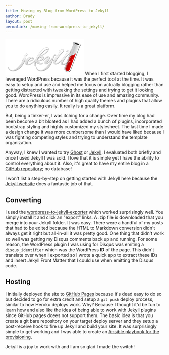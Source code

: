 ```yaml
---
title: Moving my Blog from WordPress to Jekyll
author: Brady
layout: post
permalink: /moving-from-wordpress-to-jekyll/
---
```

![Jekyll](/media/jekyll-logo.png#pull-right)
When I first started blogging, I leveraged WordPress because it was the perfect tool at the time.  It was easy to setup and use and helped me focus on actually blogging rather than getting distracted with tweaking the settings and trying to get it looking good.  WordPress is impressive in its ease of use and amazing community.  There are a ridiculous number of high quality themes and plugins that allow you to do anything easily.  It really is a great platform.

But, being a tinker-er, I was itching for a change.  Over time my blog had been become a bit bloated as I had added a bunch of plugins, incorporated bootstrap styling and highly customized my stylesheet.  The last time I made a design change it was more cumbersome than I would have liked because I was fighting competing styles and trying to understand the template organization.

Anyway, I knew I wanted to try [Ghost](https://ghost.org/) or [Jekyll](http://jekyllrb.com/).  I evaluated both briefly and once I used Jekyll I was sold.  I love that it is simple yet I have the ability to control everything about it.  Also, it's great to have my entire blog in a [GitHub repository](https://github.com/bradymholt/geekytidbits.com); no database!

I won't list a step-by-step on getting started with Jekyll here because the [Jekyll website](http://jekyllrb.com/docs/home/) does a fantastic job of that.

## Converting
I used the [wordpress-to-jekyll-exporter](https://github.com/benbalter/wordpress-to-jekyll-exporter) which worked surprisingly well.  You simply install it and click an "export" links.  A .zip file is downloaded that you merge into your Jekyll folder.  It was easy.  There were a handful of my posts that had to be edited because the HTML to Markdown conversion didn't always get it right but all-in-all it was pretty good.  One thing that didn't work so well was getting my Disqus comments back up and running.  For some reason, the WordPress plugin I was using for Disqus was emiting a `disqus_identifier` which was the WordPress **ID** of the page.  This didn't translate over when I exported so I wrote a quick app to extract these IDs and insert Jekyll Front Matter that I could use when emitting the Disqus code.

## Hosting
I initially deployed the site to [GitHub Pages](https://pages.github.com/) because it's dead easy to do so but decided to go for extra credit and setup a `git push` deploy process, similar to how Heroku deploys work.  Why?  Because I thought it'd be fun to learn how and also like the idea of being able to work with Jekyll plugins since GitHub pages doees not support them.  The basic idea is that you create a git bare repository on your target deploy server and they setup a post-receive hook to fire up Jekyll and build your site.  It was surprisingly simple to get working and I was able to create an [Ansible playbook for the provisioning](https://github.com/bradymholt/geekytidbits.com/tree/master/ansible).

Jekyll is a joy to work with and I am so glad I made the switch!
